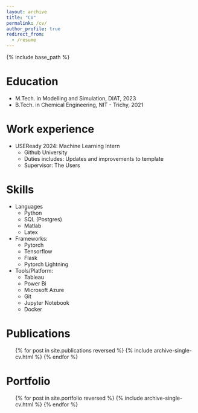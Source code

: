 ```yaml
---
layout: archive
title: "CV"
permalink: /cv/
author_profile: true
redirect_from:
  - /resume
---
```


{% include base_path %}

Education
======
* M.Tech. in Modelling and Simulation, DIAT, 2023
* B.Tech. in Chemical Engineering, NIT - Trichy, 2021

Work experience
======
* USEReady 2024: Machine Learning Intern
  * Github University
  * Duties includes: Updates and improvements to template
  * Supervisor: The Users


Skills
======

* Languages
  * Python
  * SQL (Postgres)
  * Matlab
  * Latex
* Frameworks: 
  * Pytorch
  * Tensorflow
  * Flask
  * Pytorch Lightning
* Tools/Platform:
  * Tableau
  * Power Bi
  * Microsoft Azure
  * Git
  * Jupyter Notebook
  * Docker

Publications
======
  <ul>{% for post in site.publications reversed %}
    {% include archive-single-cv.html %}
  {% endfor %}</ul>
  

Portfolio
======
  <ul>{% for post in site.portfolio reversed %}
    {% include archive-single-cv.html %}
  {% endfor %}</ul>

### LLM-Powered Coupon Recommender | <img src="https://cdn.jsdelivr.net/gh/devicons/devicon/icons/python/python-original.svg" width ="16" height="100%"/> | <img src="assets\img\streamlit.png" width="16" height="100%"> | <img src="assets\img\langchain.png" width="16" height="100%"> | <img src="assets\img\openai-svgrepo-com.svg" width="16" height="100%"> | November 2023

Developed an innovative Q&A system for e-commerce platforms, specializing in personalized coupon and offer recommendations using **OpenAI's large language models (LLMs)**. [**[Code]**](https://github.com/Shyam-Sundar-7/coupon_Q-A)

- Implemented a **Streamlit**-based user interface designed for seamless interaction, enabling users to query and receive relevant offers instantly. This approach significantly enhanced user experience and engagement on e-commerce sites.
- Utilized a custom-built dataset, structured in a CSV file, to simulate real-world e-commerce scenarios. This dataset was integral in giving knoweldge based responce by incorporating **Langchain**.
- Integrated **FAISS (Facebook AI Similarity Search)** to optimize the recommendation process. By using vector database technology, the system could swiftly match user queries with the most relevant offers, thereby reducing screen time and streamlining decision-making.
 
### PeopleCare Insurance Prediction | <img src="https://cdn.jsdelivr.net/gh/devicons/devicon/icons/python/python-original.svg" width ="16" height="100%"/> |  <img src="https://cdn.jsdelivr.net/gh/devicons/devicon/icons/jupyter/jupyter-original-wordmark.svg" width ="16" height="100%" /> | <img src="https://cdn.jsdelivr.net/gh/devicons/devicon/icons/azure/azure-original.svg" width ="16" height="100%" /> |  <img src="https://cdn.jsdelivr.net/gh/devicons/devicon/icons/flask/flask-original-wordmark.svg" width ="16" height="100%" /> |  <img src="https://cdn.jsdelivr.net/gh/devicons/devicon/icons/docker/docker-plain-wordmark.svg" width ="16" height="100%" /> | October 2023

Analyzed **PeopleCare's** expansion into vehicle insurance through the implementation of a predictive model for more **effective customer targeting**. [**[Code]**](https://github.com/Shyam-Sundar-7/PeopleCare)

  - Thoroughly examined customer behavior and other relevant features through a process of data visualization and data cleaning. This ensured the availability of accurate and high-quality data for the modeling task.  
  - Achieved an impressive prediction accuracy of **80%** by harnessing the robust capabilities of the **LightGBM** algorithm, optimizing its performance through hyperparameter tuning.
  - Streamlined the entire model deployment process using **Flask** and **Docker**, facilitating model delivery on the **Azure Container App** platform, optimizing operations and enhancing scalability.

### Hate Speech Prediction |  <img src="https://cdn.jsdelivr.net/gh/devicons/devicon/icons/python/python-original.svg" width ="16" height="100%"/> | <img src="https://avatars.githubusercontent.com/u/58386951?s=200&v=4" width ="16" height="100%"> |  <img src="https://cdn.jsdelivr.net/gh/devicons/devicon/icons/pytorch/pytorch-original.svg" width ="16" height="100%" /> |  <img src="https://cdn.jsdelivr.net/gh/devicons/devicon/icons/flask/flask-original-wordmark.svg" width ="16" height="100%" /> |  <img src="https://cdn.jsdelivr.net/gh/devicons/devicon/icons/docker/docker-plain-wordmark.svg" width ="16" height="100%" /> | October 2023

Developed a robust hate speech detection algorithm aimed at classifying speech as normal or blocked to facilitate content filtration. [**[Code]**](https://github.com/Shyam-Sundar-7/Hate-Speech-recognition)

  - Utilized the **OxAISH-AL-LLM/wiki_toxic** dataset from Hugging Face for model training, taking advantage of a pre-existing **BERT** model. Fine-tuned the last layer and added an additional output layer with two neurons for classification.
  - Delivered outstanding results with an exceptional accuracy of **91.95%**, a testament to the rigorous training and evaluation processes involved.
  - Implemented model deployment through **Flask** and **Docker**, ensuring scalability and ease of integration for content filtration solutions.

### Machine Failure Prediction  |  <img src="https://cdn.jsdelivr.net/gh/devicons/devicon/icons/azure/azure-original.svg" width ="16" height="100%" />  | September 2023
Conducted an extensive investigation of a **Milling machine** to proactively identify and prevent machine failures, focusing on enhancing operational reliability. [**[Code]**](https://github.com/Shyam-Sundar-7/Machine-Failure-Prediction)

 - Analyzed the dataset comprising **10,000** data points, featuring **14** distinct machine-specific features, to identify potential failures and optimize machine performance.
 - Leveraged a diverse set of machine learning algorithms, culminating in an impressive **97\%** recall rate for predicting machine failures. This achievement was made possible through the strategic application of **logistic regression** and addressing class imbalance with the **SMOTE** approach.
 - Skillfully managed in **Azure Designer**, within Azure Machine Learning Workspaces, showcasing the capacity to construct machine learning pipelines for in-depth data analysis and predictive modeling.


### Pet Mind EDA | <img src="https://cdn.jsdelivr.net/gh/devicons/devicon/icons/python/python-original.svg" width ="16" height="100%"/> | <img src="https://cdn.jsdelivr.net/gh/devicons/devicon/icons/jupyter/jupyter-original-wordmark.svg" width ="16" height="100%" /> |February 2023
Conducted a comprehensive analysis of **Pet Mind** data, a **US-based retailer** of pet products, with the goal of boosting sales through increased repeat purchases of everyday pet products. [**[Code]**](https://github.com/Shyam-Sundar-7/Pet-supplies-eda)

- Utilized various data cleaning and processing techniques, including boxplots, to identify and remove outliers, ensuring the quality and reliability of the dataset.
- Discovered that products with average ratings and belonging to animal categories other than birds exhibited higher repeat purchase patterns among customers. 
- Arrived at a strategic approach to increase sales by reducing the pricing structure for medium-sized products to below **$30**, effectively targeting **potential repeat buyers**.



### Data Driven Model for Anomaly Detection and Path Prediction |  <img src="https://cdn.jsdelivr.net/gh/devicons/devicon/icons/python/python-original.svg" width ="16" height="100%"/> |  <img src="https://cdn.jsdelivr.net/gh/devicons/devicon/icons/tensorflow/tensorflow-original.svg" width ="16" height="100%" /> | <img src="https://cdn.jsdelivr.net/gh/devicons/devicon/icons/jupyter/jupyter-original-wordmark.svg" width ="16" height="100%"/> | July 2022 - April 2023
Investigated and enhanced the Automatic Identification System of cargo vessels for anomaly detection and path prediction.

  - Explored a dataset related to **AIS marine** activity, with data recorded between **January 1, 2022, and January 15, 2022**, featuring a total of **17** unique attributes.
  - Formulated a **statistical method** to analyze cargo ship vessels by considering time difference and speed over the ground for robust anomaly detection.
  - Engineered a path prediction algorithm using a **sequence-to-sequence model with an attention mechanism**, delivering a substantial **90%** reduction in error compared to Deep LSTM and GRU models.
  

### Federated Learning on Multicalss Classification |  <img src="https://cdn.jsdelivr.net/gh/devicons/devicon/icons/python/python-original.svg" width ="16" height="100%"/> |  <img src="https://cdn.jsdelivr.net/gh/devicons/devicon/icons/pytorch/pytorch-original.svg" width ="16" height="100%" /> |  <img src="https://cdn.jsdelivr.net/gh/devicons/devicon/icons/jupyter/jupyter-original-wordmark.svg" width ="16" height="100%"/> | June 2022
Implemented a federated learning algorithm as a security and privacy-preserving approach to training machine learning models.
[**[Code]**](https://github.com/Shyam-Sundar-7/federated_learning)


<!-- <p align="center">
  <img src="assets\img\fed.jpeg" alt="Federated Learning on CIFAR-10 Dataset" width="200" height="200" />
</p> -->


- The **CIFAR** dataset served as the training data, involving **20** client nodes ,each engaging in training activities based on the **VGG-19** model.
- The central global model collected weight updates from **six** randomly selected client models, averaging the contributions, and disseminating the updated global model to all participating clients.
- Upon the successful completion of the training process, achieved a commendable accuracy rate of **78%**, showcasing the effectiveness of this federated learning approach in preserving data security and privacy while maintaining model performance.


## Data Visualization
1. Tableau Dashboard for Zomboville attrition report - [**[Link]**](https://github.com/Shyam-Sundar-7/hr_tableau_dashboard)

2. Tableau Credit Card Analysis Visualization project -[**[Link]**](https://github.com/Shyam-Sundar-7/credit-card-analysis---tableau) 

<!-- Talks
======
  <ul>{% for post in site.talks reversed %}
    {% include archive-single-talk-cv.html  %}
  {% endfor %}</ul>
  
Teaching
======
  <ul>{% for post in site.teaching reversed %}
    {% include archive-single-cv.html %}
  {% endfor %}</ul>
  
Service and leadership
======
* Currently signed in to 43 different slack teams -->
